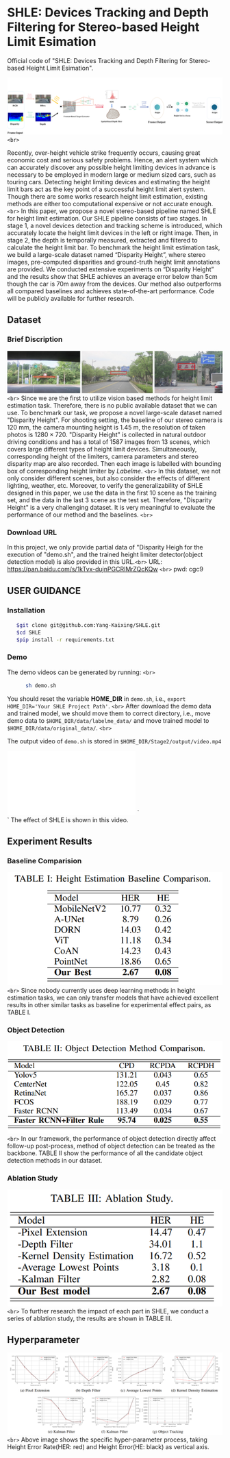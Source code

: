 # SHLE: Devices Tracking and Depth Filtering for Stereo-based Height Limit Esimation

Official code of "SHLE: Devices Tracking and Depth Filtering for Stereo-based Height Limit Esimation".

![image](./data/readme/framework.png) `<br>`

Recently, over-height vehicle strike frequently occurs, causing great economic cost and serious safety problems. Hence, an alert system which can accurately discover any possible height limiting devices in advance is necessary to be employed in modern large or medium sized cars, such as touring cars. Detecting height limiting devices and estimating the height limit bars act as the key point of a successful height limit alert system. Though there are some works research height limit estimation, existing methods are either too computational expensive or not accurate enough. `<br>`
In this paper, we propose a novel stereo-based pipeline named SHLE for height limit estimation. Our SHLE pipeline consists of two stages. In stage 1, a novel devices detection and tracking scheme is introduced, which accurately locate the height limit devices in the left or right image. Then, in stage 2, the depth is temporally measured, extracted and filtered to calculate the height limit bar. To benchmark the height limit estimation task, we build a large-scale dataset named “Disparity Height”, where stereo images, pre-computed disparities and ground-truth height limit annotations are provided. We conducted extensive experiments on “Disparity Height” and the results show that SHLE achieves an average error below than 5cm though the car is 70m away from the devices. Our method also outperforms all compared baselines and achieves state-of-the-art performance. Code will be publicly available for further research.

## Dataset

### Brief Discription

![image](./data/readme/data_annotation.png)  `<br>`
Since we are the first to utilize vision based methods for height limit estimation task. Therefore, there is no public available dataset that we can use. To benchmark our task, we propose a novel large-scale dataset named "Disparity Height". For shooting setting, the baseline of our stereo camera is 120 mm, the camera mounting height is 1.45 m, the resolution of taken photos is $1280 \times 720$. "Disparity Height" is collected in natural outdoor driving conditions and has a total of 1587 images from 13 scenes, which covers large different types of height limit devices. Simultaneously, corresponding height of the limiters, camera parameters and stereo disparity map are also recorded. Then each image is labelled with bounding box of corresponding height limiter by $Labelme$. `<br>`
In this dataset, we not only consider different scenes, but also consider the effects of different lighting, weather, etc. Moreover, to verify the generalizability of SHLE designed in this paper, we use the data in the first 10 scene as the training set, and the data in the last 3 scene as the test set. Therefore, "Disparity Height" is a very challenging dataset. It is very meaningful to evaluate the performance of our method and the baselines. `<br>`

### Download URL

In this project, we only provide partial data of "Disparity Heigh for the execution of "demo.sh", and the trained height limiter detector(object detection model) is also provided in this URL.`<br>`
   URL: https://pan.baidu.com/s/1kTvx-dujnPGCRIMrZQcKQw  `<br>`
   pwd: cgc9

## USER GUIDANCE

### Installation

```bash
   $git clone git@github.com:Yang-Kaixing/SHLE.git
   $cd SHLE
   $pip install -r requirements.txt
```

### Demo

The demo videos can be generated by running: `<br>`

```bash
      sh demo.sh
```

You should reset the variable **HOME_DIR** in ``demo.sh``, i.e., ``export HOME_DIR='Your SHLE Project Path'``. `<br>`
After download the demo data and trained model, we should move them to correct directory, i.e., move demo data to ``$HOME_DIR/data/labelme_data/`` and move trained model to ``$HOME_DIR/data/original_data/``. `<br>`

<!-- <iframe height=3600 width=900 src="https://github.com/Yang-Kaixing/SHLE/blob/ab9040c1193e421079e440365344dbfc5d6cfcf9/data/readme/demo.mp4"> -->
<!-- <iframe src=https://github.com/Yang-Kaixing/SHLE/blob/ab9040c1193e421079e440365344dbfc5d6cfcf9/data/readme/demo.mp4 height=600 width=800>  -->
<!-- <video id="video" controls="" preload="none" poster="封面">
      <source id="mp4" src="https://github.com/Yang-Kaixing/SHLE/blob/ab9040c1193e421079e440365344dbfc5d6cfcf9/data/readme/demo.mp4" type="video/mp4">
</videos> -->

The output video of ``demo.sh`` is stored in ``$HOME_DIR/Stage2/output/video.mp4``
<iframe src="//player.bilibili.com/player.html?aid=606591700&bvid=BV1984y147JD&cid=930887295&page=1" scrolling="no" frameborder="no" framespacing="0" allowfullscreen="true"> </iframe>
`<br>`
The effect of SHLE is shown in this video.

## Experiment Results

### Baseline Comparision

![image](./data/readme/baseline_comparison.png) `<br>`
Since nobody currently uses deep learning methods in height estimation tasks, we can only transfer models that have achieved excellent results in other similar tasks as baseline for experimental effect pairs, as TABLE I.

### Object Detection

![image](./data/readme/object_detection.png) `<br>`
In our framework, the performance of object detection directly affect follow-up post-process, method of object detection can be treated as the backbone. TABLE II show the performance of all the candidate object detection methods in our dataset.

### Ablation Study

![image](./data/readme/ablation_study.png) `<br>`
To further research the impact of each part in SHLE, we conduct a series of ablation study, the results are shown in TABLE III.

## Hyperparameter

![image](./data/readme/hyperparameter.png) `<br>`
Above image shows the specific hyper-parameter process, taking Height Error Rate(HER: red) and Height Error(HE: black) as vertical axis.
